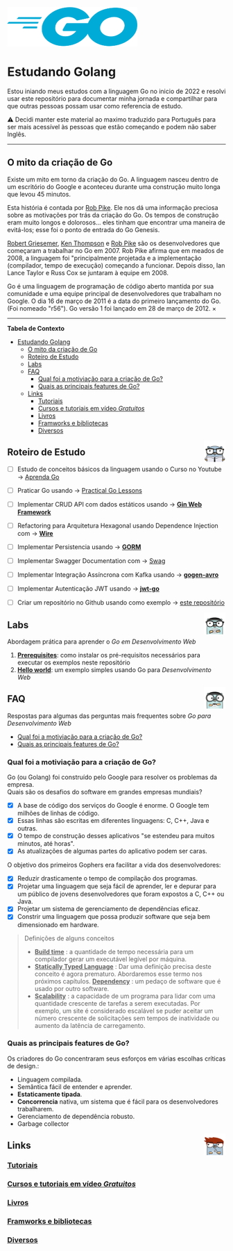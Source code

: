 <img src="./assets/golang.png" height="90" width="300">

# Estudando Golang

Estou iniando meus estudos com a linguagem Go no inicio de 2022 e resolvi usar este repositório para documentar minha jornada e compartilhar para que outras pessoas possam usar como referencia de estudo.   

:warning: Decidi manter este material ao maximo traduzido para Português para ser mais acessível às pessoas que estão começando e podem não saber Inglês.

---

## O mito da criação de Go   

Existe um mito em torno da criação do Go. A linguagem nasceu dentro de um escritório do Google e aconteceu durante uma construção muito longa que levou 45 minutos.    

Esta história é contada por [Rob Pike](https://pt.wikipedia.org/wiki/Rob_Pike). Ele nos dá uma informação preciosa sobre as motivações por trás da criação do Go. Os tempos de construção eram muito longos e dolorosos... eles tinham que encontrar uma maneira de evitá-los; esse foi o ponto de entrada do Go Genesis.   

[Robert Griesemer](https://en.wikipedia.org/wiki/Robert_Griesemer), [Ken Thompson](https://pt.wikipedia.org/wiki/Ken_Thompson) e [Rob Pike](https://pt.wikipedia.org/wiki/Rob_Pike) são os desenvolvedores que começaram a trabalhar no Go em 2007. Rob Pike afirma que em meados de 2008, a linguagem foi "principalmente projetada e a implementação (compilador, tempo de execução) começando a funcionar. Depois disso, Ian Lance Taylor e Russ Cox se juntaram à equipe em 2008.   

Go é uma linguagem de programação de código aberto mantida por sua comunidade e uma equipe principal de desenvolvedores que trabalham no Google. O dia 16 de março de 2011 é a data do primeiro lançamento do Go. (Foi nomeado "r56"). Go versão 1 foi lançado em 28 de março de 2012. ×

--- 

**Tabela de Contexto**

- [Estudando Golang](#estudando-golang)
  - [O mito da criação de Go](#o-mito-da-criação-de-go)
  - [Roteiro de Estudo](#roteiro-de-estudo)
  - [Labs](#labs)
  - [FAQ](#faq)
    - [Qual foi a motiviação para a criação de Go?](#qual-foi-a-motiviação-para-a-criação-de-go)
    - [Quais as principais features de Go?](#quais-as-principais-features-de-go)
  - [Links](#links)
    - [Tutoriais](#tutoriais)
    - [Cursos e tutoriais em vídeo _Gratuitos_](#cursos-e-tutoriais-em-vídeo-gratuitos)
    - [Livros](#livros)
    - [Framworks e bibliotecas](#framworks-e-bibliotecas)
    - [Diversos](#diversos)


<img src="./assets/golang-persona.png" height="50" width="50" align="right"> 

## Roteiro de Estudo

- [ ] Estudo de conceitos básicos da linguagem usando o Curso no Youtube → [Aprenda Go](https://www.youtube.com/playlist?list=PLCKpcjBB_VlBsxJ9IseNxFllf-UFEXOdg)
- [ ] Praticar Go usando -> [Practical Go Lessons](https://www.practical-go-lessons.com/)
- [ ] Implementar CRUD API com dados estáticos usando → **[Gin Web Framework](https://github.com/gin-gonic/gin)**
- [ ] Refactoring para Arquitetura Hexagonal usando Dependence Injection com → **[Wire](https://github.com/google/wire)**
- [ ] Implementar Persistencia usando → **[GORM](https://gorm.io/)**
- [ ] Implementar Swagger Documentation com → [Swag](https://github.com/swaggo/swag)
- [ ] Implementar Integração Assíncrona com Kafka usando → **[gogen-avro](https://github.com/actgardner/gogen-avro)**
- [ ] Implementar Autenticação JWT  usando → **[jwt-go](https://github.com/golang-jwt/jwt)**
- [ ] Criar um repositório no Github usando como exemplo → [este repositório](https://github.com/akutz/go-generics-the-hard-way#how-are-you-using-generics-in-the-go-playground)


<img src="./assets/gopher-coder.png" height="50" width="50" align="right"> 

## Labs

Abordagem prática para aprender o _Go em Desenvolvimento Web_

1. [**Prerequisites**](./labs/01-prereqs/): como instalar os pré-requisitos necessários para executar os exemplos neste repositório
2. [**Hello world**](./labas/02-hello-world/): um exemplo simples usando Go para _Desenvolvimento Web_


<img src="./assets/gopher-coffee.png" height="50" width="50" align="right"> 

## FAQ

Respostas para algumas das perguntas mais frequentes sobre _Go para Desenvolvimento Web_

* [Qual foi a motiviação para a criação de Go?](#qual-foi-a-motiviação-para-a-criação-de-go)   
* [Quais as principais features de Go?](#quais-as-principais-features-de-go)   

### Qual foi a motiviação para a criação de Go?

Go (ou Golang) foi construído pelo Google para resolver os problemas da empresa.    
Quais são os desafios do software em grandes empresas mundiais?   

- [x] A base de código dos serviços do Google é enorme. O Google tem milhões de linhas de código. 
- [x] Essas linhas são escritas em diferentes linguagens: C, C++, Java e outras.
- [x] O tempo de construção desses aplicativos "se estendeu para muitos minutos, até horas". 
- [x] As atualizações de algumas partes do aplicativo podem ser caras.   

O objetivo dos primeiros Gophers era facilitar a vida dos desenvolvedores:   

- [x] Reduzir drasticamente o tempo de compilação dos programas. 
- [x] Projetar uma linguagem que seja fácil de aprender, ler e depurar para um público de jovens desenvolvedores que foram expostos a C, C++ ou Java.
- [x] Projetar um sistema de gerenciamento de dependências eficaz. 
- [x] Constrir uma linguagem que possa produzir software que seja bem dimensionado em hardware.   

> Definições de alguns conceitos
> - <u>**Build time**</u> : a quantidade de tempo necessária para um compilador gerar um executável legível por máquina.
> - <u>**Statically Typed Language**</u> : Dar uma definição precisa deste conceito é agora prematuro. Abordaremos esse termo nos próximos capítulos.
> <u>**Dependency**</u> : um pedaço de software que é usado por outro software.
> - <u>**Scalability**</u> : a capacidade de um programa para lidar com uma quantidade crescente de tarefas a serem executadas. Por exemplo, um site é considerado escalável se puder aceitar um número crescente de solicitações sem tempos de inatividade ou aumento da latência de carregamento.

### Quais as principais features de Go?

Os criadores do Go concentraram seus esforços em várias escolhas críticas de design.:

* Linguagem compilada.
* Semântica fácil de entender e aprender.
* **Estaticamente tipada**.
* **Concorrencia** nativa, um sistema que é fácil para os desenvolvedores trabalharem.
* Gerenciamento de dependência robusto.
* Garbage collector


<img src="./assets/gopher-tool.png" height="50" width="50" align="right"> 

## Links

### [Tutoriais](./links/tutorials/)   

### [Cursos e tutoriais em vídeo _Gratuitos_](./links/free-videos-references/)   

### [Livros](./links/books/)   

### [Framworks e bibliotecas](./links/frameworks-and-libraries/)   

### [Diversos](./links/miscellaneous/)
